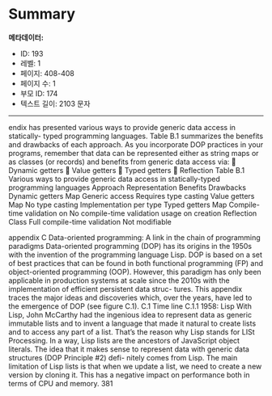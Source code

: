 # Summary

**메타데이터:**
- ID: 193
- 레벨: 1
- 페이지: 408-408
- 페이지 수: 1
- 부모 ID: 174
- 텍스트 길이: 2103 문자

---

endix has presented various ways to provide generic data access in statically-
typed programming languages. Table B.1 summarizes the benefits and drawbacks of
each approach. As you incorporate DOP practices in your programs, remember that
data can be represented either as string maps or as classes (or records) and benefits
from generic data access via:
 Dynamic getters
 Value getters
 Typed getters
 Reflection
Table B.1 Various ways to provide generic data access in statically-typed programming languages
Approach Representation Benefits Drawbacks
Dynamic getters Map Generic access Requires type casting
Value getters Map No type casting Implementation per type
Typed getters Map Compile-time validation on No compile-time validation
usage on creation
Reflection Class Full compile-time validation Not modifiable

appendix C
Data-oriented programming:
A link in the chain of
programming paradigms
Data-oriented programming (DOP) has its origins in the 1950s with the invention
of the programming language Lisp. DOP is based on a set of best practices that can
be found in both functional programming (FP) and object-oriented programming
(OOP). However, this paradigm has only been applicable in production systems at
scale since the 2010s with the implementation of efficient persistent data struc-
tures. This appendix traces the major ideas and discoveries which, over the years,
have led to the emergence of DOP (see figure C.1).
C.1 Time line
C.1.1 1958: Lisp
With Lisp, John McCarthy had the ingenious idea to represent data as generic
immutable lists and to invent a language that made it natural to create lists and to
access any part of a list. That’s the reason why Lisp stands for LISt Processing.
In a way, Lisp lists are the ancestors of JavaScript object literals. The idea that it
makes sense to represent data with generic data structures (DOP Principle #2) defi-
nitely comes from Lisp.
The main limitation of Lisp lists is that when we update a list, we need to create
a new version by cloning it. This has a negative impact on performance both in
terms of CPU and memory.
381